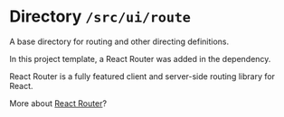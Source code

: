 # Directory `/src/ui/route `

A base directory for routing and other directing definitions.

In this project template, a React Router was added in the dependency.

React Router is a fully featured client and server-side routing library for React.

More about [React Router](https://reactrouter.com/)?
